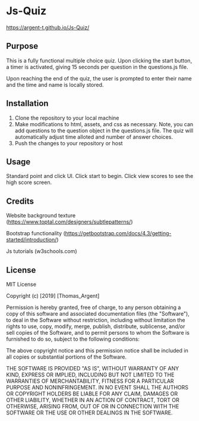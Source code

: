 # Js-Quiz
https://argent-t.github.io/Js-Quiz/

## Purpose

This is a fully functional multiple choice quiz. Upon clicking the start button, a timer is activated, giving 15 seconds per question in the questions.js file. 

Upon reaching the end of the quiz, the user is prompted to enter their name and the time and name is locally stored. 


## Installation

1. Clone the repository to your local machine
2. Make modifications to html, assets, and css as necessary. Note, you can add questions to the question object in the questions.js file. The quiz will automatically adjust time alloted and number of answer choices. 
3. Push the changes to your repository or host 

## Usage
Standard point and click UI. Click start to begin. Click view scores to see the high score screen. 

## Credits
Website background texture (https://www.toptal.com/designers/subtlepatterns/)

Bootstrap functionality (https://getbootstrap.com/docs/4.3/getting-started/introduction/)

Js tutorials (w3schools.com)

## License
MIT License

Copyright (c) [2019] [Thomas_Argent]

Permission is hereby granted, free of charge, to any person obtaining a copy
of this software and associated documentation files (the "Software"), to deal
in the Software without restriction, including without limitation the rights
to use, copy, modify, merge, publish, distribute, sublicense, and/or sell
copies of the Software, and to permit persons to whom the Software is
furnished to do so, subject to the following conditions:

The above copyright notice and this permission notice shall be included in all
copies or substantial portions of the Software.

THE SOFTWARE IS PROVIDED "AS IS", WITHOUT WARRANTY OF ANY KIND, EXPRESS OR
IMPLIED, INCLUDING BUT NOT LIMITED TO THE WARRANTIES OF MERCHANTABILITY,
FITNESS FOR A PARTICULAR PURPOSE AND NONINFRINGEMENT. IN NO EVENT SHALL THE
AUTHORS OR COPYRIGHT HOLDERS BE LIABLE FOR ANY CLAIM, DAMAGES OR OTHER
LIABILITY, WHETHER IN AN ACTION OF CONTRACT, TORT OR OTHERWISE, ARISING FROM,
OUT OF OR IN CONNECTION WITH THE SOFTWARE OR THE USE OR OTHER DEALINGS IN THE
SOFTWARE.
